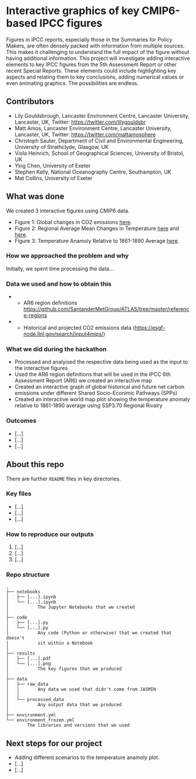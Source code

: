 # Interactive graphics of key CMIP6-based IPCC figures

Figures in IPCC reports, especially those in the Summaries for Policy Makers, are often densely packed with information from multiple sources. This makes it challenging to understand the full impact of the figure without having additional information. This project will investigate adding interactive elements to key IPCC figures from the 5th Assessment Report or other recent Special Reports. These elements could include highlighting key aspects and relating them to key conclusions, adding numerical values or even animating graphics. The possibilities are endless.

## Contributors

* Lily Gouldsbrough, Lancaster Environment Centre, Lancaster University, Lancaster, UK, Twitter: https://twitter.com/lilygouldsbr
* Matt Amos, Lancaster Environment Centre, Lancaster University, Lancaster, UK, Twitter: https://twitter.com/mattamosphere
* Christoph Sauter, Department of Civil and Environmental Engineering, University of Strathclyde, Glasgow, UK
* Viola Heinrich, School of Geographical Sciences, University of Bristol, UK
* Ying Chen, University of Exeter
* Stephen Kelly, National Oceanography Centre, Southampton, UK
* Mat Collins, University of Exeter

## What was done
We created 3 interactive figures using CMIP6 data.
* Figure 1: Global changes in CO2 emissions [here](https://nbviewer.jupyter.org/github/cmip6moap/project08/blob/main/results/CO2_emissions.html).
* Figure 2: Regional Average Mean Changes in Temperature [here](https://htmlpreview.github.io/?https://github.com/cmip6moap/project08/blob/main/results/Mean_regional_surface_temperature_by_location.html) and [here](https://htmlpreview.github.io/?https://github.com/cmip6moap/project08/blob/main/results/Mean_regional_surface_temperature_by_ssp.html).
* Figure 3: Temperature Anamoly Relative to 1861-1890 Average [here](https://htmlpreview.github.io/?https://github.com/cmip6moap/project08/blob/main/results/temperature_changes_over_time.html).

### How we approached the problem and why

Initially, we spent time processing the data...

### Data we used and how to obtain this

* * AR6 region definitions https://github.com/SantanderMetGroup/ATLAS/tree/master/reference-regions
* * Historical and projected CO2 emissions data (https://esgf-node.llnl.gov/search/input4mips/)

### What we did during the hackathon

* Processed and analyised the respective data being used as the input to the interactive figures
* Used the AR6 region definitions that will be used in the IPCC 6th Assessment Report (AR6) we created an interactive map
* Created an interactive graph of global historical and future net carbon emissions under different Shared Socio-Econimic Pathways (SPPs)
* Created an interactive world map plot showing the temperature anomaly relative to 1861-1890 average using SSP3.70 Regional Rivalry

### Outcomes

* [...]
* [...]
* [...]

## About this repo

There are further `README` files in key directories.

### Key files

* [...]
* [...]
* [...]

### How to reproduce our outputs

1. [...]
2. [...]
3. [...]

### Repo structure

    .
    ├── notebooks
    │   ├── [...].ipynb
    │   └── [...].ipynb
    │           The Jupyter Notebooks that we created
    │
    ├── code
    │   ├── [...].py
    │   └── [...].py
    │           Any code (Python or otherwise) that we created that doesn't
    │           sit within a Notebook
    │
    ├── results
    │   ├── [...].pdf
    │   └── [...].png
    │           The key figures that we produced
    │
    ├── data
    │   ├── raw_data
    │   │       Any data we used that didn't come from JASMIN
    │   │
    │   └── processed_data
    │           Any output data that we produced
    │
    ├── environment.yml
    └── environment_frozen.yml
            The libraries and versions that we used

## Next steps for our project

* Adding different scenarios to the temperature anamoly plot.
* [...]
* [...]
